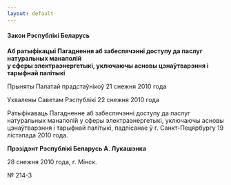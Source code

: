 ```yaml
---
layout: default
---
```


#### Закон Рэспублікі Беларусь

**Аб ратыфікацыі Пагаднення аб забеспячэнні доступу да паслуг
натуральных манаполій  
у сферы электраэнергетыкі, уключаючы асновы цэнаўтварэння і тарыфнай
палітыкі**

Прыняты Палатай прадстаўнікоў 21 снежня 2010 года

Ухвалены Саветам Рэспублікі 22 снежня 2010 года

Ратыфікаваць Пагадненне аб забеспячэнні доступу да паслуг натуральных
манаполій у сферы электраэнергетыкі, уключаючы асновы цэнаўтварэння і
тарыфнай палітыкі, падпісанае ў г. Санкт-Пецярбургу 19 лістапада 2010
года.

**Прэзідэнт Рэспублікі Беларусь А. Лукашэнка**

28 снежня 2010 года, г. Мінск.

№ 214-З
